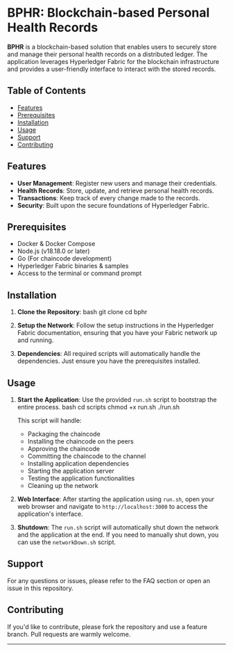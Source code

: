# BPHR: Blockchain-based Personal Health Records

**BPHR** is a blockchain-based solution that enables users to securely store and manage their personal health records on a distributed ledger. The application leverages Hyperledger Fabric for the blockchain infrastructure and provides a user-friendly interface to interact with the stored records.

## Table of Contents

- [Features](#features)
- [Prerequisites](#prerequisites)
- [Installation](#installation)
- [Usage](#usage)
- [Support](#support)
- [Contributing](#contributing)

## Features

- **User Management**: Register new users and manage their credentials.
- **Health Records**: Store, update, and retrieve personal health records.
- **Transactions**: Keep track of every change made to the records.
- **Security**: Built upon the secure foundations of Hyperledger Fabric.

## Prerequisites

- Docker & Docker Compose
- Node.js (v18.18.0 or later)
- Go (For chaincode development)
- Hyperledger Fabric binaries & samples
- Access to the terminal or command prompt

## Installation

1. **Clone the Repository**:
   bash
   git clone <repository-url>
   cd bphr
   

2. **Setup the Network**:
   Follow the setup instructions in the Hyperledger Fabric documentation, ensuring that you have your Fabric network up and running.

3. **Dependencies**:
   All required scripts will automatically handle the dependencies. Just ensure you have the prerequisites installed.

## Usage

1. **Start the Application**:
   Use the provided `run.sh` script to bootstrap the entire process.
   bash
   cd scripts
   chmod +x run.sh
   ./run.sh
   
   This script will handle:
   - Packaging the chaincode
   - Installing the chaincode on the peers
   - Approving the chaincode
   - Committing the chaincode to the channel
   - Installing application dependencies
   - Starting the application server
   - Testing the application functionalities
   - Cleaning up the network

2. **Web Interface**:
   After starting the application using `run.sh`, open your web browser and navigate to `http://localhost:3000` to access the application's interface.

3. **Shutdown**:
   The `run.sh` script will automatically shut down the network and the application at the end. If you need to manually shut down, you can use the `networkDown.sh` script.

## Support

For any questions or issues, please refer to the FAQ section or open an issue in this repository.

## Contributing

If you'd like to contribute, please fork the repository and use a feature branch. Pull requests are warmly welcome.

---